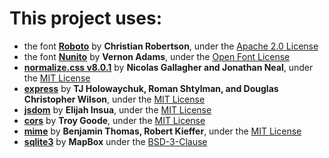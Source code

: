 # This project uses:
- the font [**Roboto**](https://fonts.google.com/specimen/Roboto) by **Christian Robertson**, under the [Apache 2.0 License](https://www.apache.org/licenses/LICENSE-2.0)
- the font [**Nunito**](https://fonts.google.com/specimen/Nunito) by **Vernon Adams**, under the [Open Font License](https://scripts.sil.org/cms/scripts/page.php?site_id=nrsi&id=OFL)
- [**normalize.css v8.0.1**](https://necolas.github.io/normalize.css/) by **Nicolas Gallagher and Jonathan Neal**, under the [MIT License](https://opensource.org/licenses/MIT)
- [**express**](https://expressjs.com) by **TJ Holowaychuk, Roman Shtylman, and Douglas Christopher Wilson**, under the [MIT License](https://opensource.org/licenses/MIT)
- [**jsdom**](https://github.com/jsdom/jsdom) by **Elijah Insua**, under the [MIT License](https://opensource.org/licenses/MIT)
- [**cors**](https://github.com/expressjs/cors) by **Troy Goode**, under the [MIT License](https://opensource.org/licenses/MIT)
- [**mime**](https://github.com/broofa/node-mime) by **Benjamin Thomas, Robert Kieffer**, under the [MIT License](https://opensource.org/licenses/MIT)
- [**sqlite3**](https://github.com/mapbox/node-sqlite3) by **MapBox** under the [BSD-3-Clause](https://opensource.org/licenses/BSD-3-Clause)